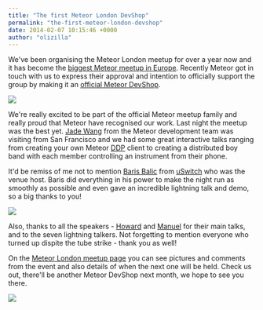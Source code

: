 ```yaml
---
title: "The first Meteor London DevShop"
permalink: "the-first-meteor-london-devshop"
date: 2014-02-07 10:15:46 +0000
author: "olizilla"
---
```

We've been organising the Meteor London meetup for over a year now and it has become the [biggest Meteor meetup in Europe](http://meteor.meetup.com/). Recently Meteor got in touch with us to express their approval and intention to officially support the group by making it an [official Meteor DevShop](https://www.meteor.com/blog/2014/02/04/devshop-goes-global-meteor-londons-first-official-devshop).

![](https://ucarecdn.com/c99fe3f7-5006-4634-a1cf-3584bb7a7a6d/meteor_london_2014_02_loop_sml.jpg)

We're really excited to be part of the official Meteor meetup family and really proud that Meteor have recognised our work. Last night the meetup was the best yet. [Jade Wang](https://twitter.com/qiqing) from the Meteor development team was visiting from San Francisco and we had some great interactive talks ranging from creating your own Meteor <a href="https://github.com/meteor/meteor/blob/devel/packages/livedata/DDP.md"><abbr title="Distributed Data Protocol">DDP</abbr></a> client to creating a distributed boy band with each member controlling an instrument from their phone.

It'd be remiss of me not to mention [Baris Balic](https://twitter.com/BarisBalic) from [uSwitch](http://www.uswitch.com/) who was the venue host. Baris did everything in his power to make the night run as smoothly as possible and even gave an incredible lightning talk and demo, so a big thanks to you!

![](https://ucarecdn.com/23efbc01-2c9f-41b3-9cb8-afb18848297b/meteor_london_2014_02_gumbyman_sml.jpg)

Also, thanks to all the speakers - [Howard](http://howardtang.co.uk/) and [Manuel](https://twitter.com/manueltimita) for their main talks, and to the seven lightning talkers. Not forgetting to mention everyone who turned up dispite the tube strike - thank you as well!

On the [Meteor London meetup page](http://www.meetup.com/Meteor-London/) you can see pictures and comments from the event and also details of when the next one will be held. Check us out, there'll be another Meteor DevShop next month, we hope to see you there.

![](https://ucarecdn.com/6d9c13f8-4db5-4fad-837f-68499db0e164/meteor_london_2014_02_fin_sml.jpg)
